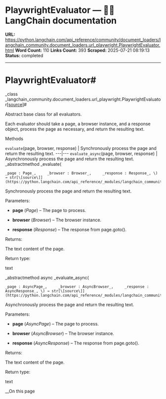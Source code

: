 # PlaywrightEvaluator — 🦜🔗 LangChain  documentation

**URL:** https://python.langchain.com/api_reference/community/document_loaders/langchain_community.document_loaders.url_playwright.PlaywrightEvaluator.html
**Word Count:** 110
**Links Count:** 393
**Scraped:** 2025-07-21 08:19:13
**Status:** completed

---

# PlaywrightEvaluator\#

_class _langchain\_community.document\_loaders.url\_playwright.PlaywrightEvaluator[\[source\]](https://python.langchain.com/api_reference/_modules/langchain_community/document_loaders/url_playwright.html#PlaywrightEvaluator)\#     

Abstract base class for all evaluators.

Each evaluator should take a page, a browser instance, and a response object, process the page as necessary, and return the resulting text.

Methods

`evaluate`\(page, browser, response\) | Synchronously process the page and return the resulting text.   ---|---   `evaluate_async`\(page, browser, response\) | Asynchronously process the page and return the resulting text.      _abstractmethod _evaluate\(

    _page : Page_,     _browser : Browser_,     _response : Response_, \) → str[\[source\]](https://python.langchain.com/api_reference/_modules/langchain_community/document_loaders/url_playwright.html#PlaywrightEvaluator.evaluate)\#     

Synchronously process the page and return the resulting text.

Parameters:     

  * **page** \(_Page_\) – The page to process.

  * **browser** \(_Browser_\) – The browser instance.

  * **response** \(_Response_\) – The response from page.goto\(\).

Returns:     

The text content of the page.

Return type:     

text

_abstractmethod async _evaluate\_async\(

    _page : AsyncPage_,     _browser : AsyncBrowser_,     _response : AsyncResponse_, \) → str[\[source\]](https://python.langchain.com/api_reference/_modules/langchain_community/document_loaders/url_playwright.html#PlaywrightEvaluator.evaluate_async)\#     

Asynchronously process the page and return the resulting text.

Parameters:     

  * **page** \(_AsyncPage_\) – The page to process.

  * **browser** \(_AsyncBrowser_\) – The browser instance.

  * **response** \(_AsyncResponse_\) – The response from page.goto\(\).

Returns:     

The text content of the page.

Return type:     

text

__On this page